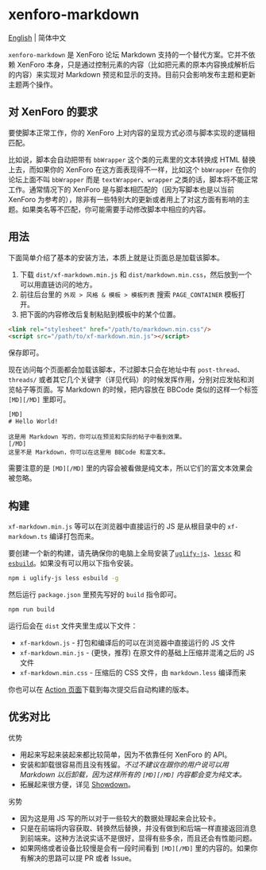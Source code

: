 # xenforo-markdown

[English](./README.md) | 简体中文

`xenforo-markdown` 是 XenForo 论坛 Markdown 支持的一个替代方案。它并不依赖 XenForo 本身，只是通过控制元素的内容（比如把元素的原本内容换成解析后的内容）来实现对 Markdown 预览和显示的支持。目前只会影响发布主题和更新主题两个操作。

## 对 XenForo 的要求

要使脚本正常工作，你的 XenForo 上对内容的呈现方式必须与脚本实现的逻辑相匹配。

比如说，脚本会自动把带有 `bbWrapper` 这个类的元素里的文本转换成 HTML 替换上去，而如果你的 XenForo 在这方面表现得不一样，比如这个 `bbWrapper` 在你的论坛上面不叫 `bbWrapper` 而是 `textWrapper`、`wrapper` 之类的话，脚本将不能正常工作。通常情况下的 XenForo 是与脚本相匹配的（因为写脚本也是以当前 XenForo 为参考的），除非有一些特别大的更新或者用上了对这方面有影响的主题。如果类名等不匹配，你可能需要手动修改脚本中相应的内容。

## 用法

下面简单介绍了基本的安装方法，本质上就是让页面总是加载该脚本。

1. 下载 `dist/xf-markdown.min.js` 和 `dist/markdown.min.css`，然后放到一个可以用直链访问的地方。
2. 前往后台里的 `外观 > 风格 & 模板 > 模板列表` 搜索 `PAGE_CONTAINER` 模板打开。
3. 把下面的内容修改后复制粘贴到模板中的某个位置。

```html
<link rel="stylesheet" href="/path/to/markdown.min.css"/>
<script src="/path/to/xf-markdown.min.js"></script>
```

保存即可。

现在访问每个页面都会加载该脚本，不过脚本只会在地址中有 `post-thread`、`threads/` 或者其它几个关键字（详见代码）的时候发挥作用，分别对应发帖和浏览帖子等页面。写 Markdown 的时候，把内容放在 BBCode 类似的这样一个标签 `[MD][/MD]` 里即可。

```bbcode
[MD]
# Hello World!

这是用 Markdown 写的，你可以在预览和实际的帖子中看到效果。
[/MD]
这里不是 Markdown，你可以在这里用 BBCode 和富文本。
```

需要注意的是 `[MD][/MD]` 里的内容会被看做是纯文本，所以它们的富文本效果会被忽略。

## 构建

`xf-markdown.min.js` 等可以在浏览器中直接运行的 JS 是从根目录中的 `xf-markdown.ts` 编译打包而来。

要创建一个新的构建，请先确保你的电脑上全局安装了[`uglify-js`](https://github.com/mishoo/UglifyJS)、[`lessc`](https://lesscss.org/usage/) 和 [`esbuild`](https://esbuild.github.io/)。如果没有可以用以下指令安装。

```sh
npm i uglify-js less esbuild -g
```

然后运行 `package.json` 里预先写好的 `build` 指令即可。

```sh
npm run build
```

运行后会在 `dist` 文件夹里生成以下文件：

- `xf-markdown.js` - 打包和编译后的可以在浏览器中直接运行的 JS 文件
- `xf-markdown.min.js` - (更快，推荐) 在原文件的基础上压缩并混淆之后的 JS 文件
- `xf-markdown.min.css` - 压缩后的 CSS 文件，由 `markdown.less` 编译而来

你也可以在 [Action 页面](https://github.com/McShare/xenforo-markdown/actions)下载到每次提交后自动构建的版本。
## 优劣对比

优势

- 用起来写起来装起来都比较简单，因为不依靠任何 XenForo 的 API。
- 安装和卸载很容易而且没有残留。*不过不建议在跟你的用户说可以用 Markdown 以后卸载，因为这样所有的 `[MD][/MD]` 内容都会变为纯文本。*
- 拓展起来很方便，详见 [Showdown](https://github.com/showdownjs/showdown)。

劣势
- 因为这是用 JS 写的所以对于一些较大的数据处理起来会比较卡。
- 只是在前端将内容获取、转换然后替换，并没有做到和后端一样直接返回消息到前端来。这种方法说实话不是很好，显得有些多余，而且还会有性能问题。
- 如果网络或者设备比较慢是会有一段时间看到 `[MD][/MD]` 里的内容的。如果你有解决的思路可以提 PR 或者 Issue。

